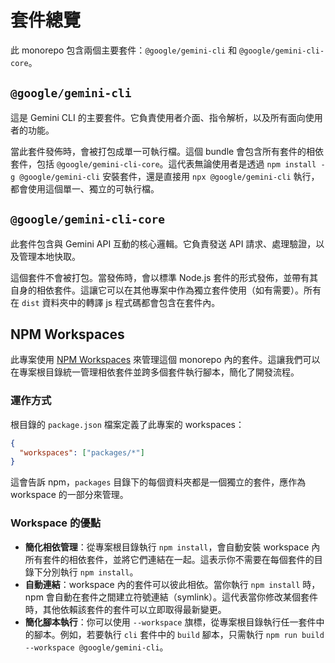 # 套件總覽

此 monorepo 包含兩個主要套件：`@google/gemini-cli` 和 `@google/gemini-cli-core`。

## `@google/gemini-cli`

這是 Gemini CLI 的主要套件。它負責使用者介面、指令解析，以及所有面向使用者的功能。

當此套件發佈時，會被打包成單一可執行檔。這個 bundle 會包含所有套件的相依套件，包括 `@google/gemini-cli-core`。這代表無論使用者是透過 `npm install -g @google/gemini-cli` 安裝套件，還是直接用 `npx @google/gemini-cli` 執行，都會使用這個單一、獨立的可執行檔。

## `@google/gemini-cli-core`

此套件包含與 Gemini API 互動的核心邏輯。它負責發送 API 請求、處理驗證，以及管理本地快取。

這個套件不會被打包。當發佈時，會以標準 Node.js 套件的形式發佈，並帶有其自身的相依套件。這讓它可以在其他專案中作為獨立套件使用（如有需要）。所有在 `dist` 資料夾中的轉譯 js 程式碼都會包含在套件內。

## NPM Workspaces

此專案使用 [NPM Workspaces](https://docs.npmjs.com/cli/v10/using-npm/workspaces) 來管理這個 monorepo 內的套件。這讓我們可以在專案根目錄統一管理相依套件並跨多個套件執行腳本，簡化了開發流程。

### 運作方式

根目錄的 `package.json` 檔案定義了此專案的 workspaces：

```json
{
  "workspaces": ["packages/*"]
}
```

這會告訴 npm，`packages` 目錄下的每個資料夾都是一個獨立的套件，應作為 workspace 的一部分來管理。

### Workspace 的優點

- **簡化相依管理**：從專案根目錄執行 `npm install`，會自動安裝 workspace 內所有套件的相依套件，並將它們連結在一起。這表示你不需要在每個套件的目錄下分別執行 `npm install`。
- **自動連結**：workspace 內的套件可以彼此相依。當你執行 `npm install` 時，npm 會自動在套件之間建立符號連結（symlink）。這代表當你修改某個套件時，其他依賴該套件的套件可以立即取得最新變更。
- **簡化腳本執行**：你可以使用 `--workspace` 旗標，從專案根目錄執行任一套件中的腳本。例如，若要執行 `cli` 套件中的 `build` 腳本，只需執行 `npm run build --workspace @google/gemini-cli`。
